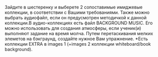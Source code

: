 Зайдите в шестеренку и выберете 2 сопоставимые имиджевые коллекции, в соответствии с Вашими требованиями. Также можно выбрать аудиофайл, если он предусмотрен методичкой к данной коллекции.В аудио-коллекциях есть файл BACKGROUND MUSIC. Его можно использовать для создания атмосферы, если ученик(и) выполняют задание на время молча.
Путем перетаскивания мелких элеметов на бэкграунд, создайте нужное Вам упражнение. 
*Есть коллекции EXTRA в images 1 (+images 2 коллекции whiteboard/book background).

